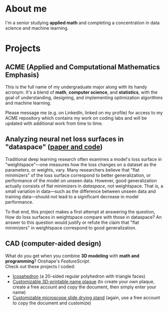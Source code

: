 # About me
I'm a senior studying **applied math** and completing a concentration in data science and machine learning.

# Projects

## ACME (Applied and Computational Mathematics Emphasis)
This is the full name of my undergraduate major along with its handy acronym.
It's a blend of **math**, **computer science**, and **statistics**, with the goal of understanding, designing, and implementing optimization algorithms and machine learning.

Please message me (e.g. on LinkedIn, linked on my profile) for access to my ACME repository which contains my work on coding labs and will be updated with additional work from time to time.

## Analyzing neural net loss surfaces in "dataspace" ([paper and code](https://github.com/schilln/loss-surfaces-in-data))

Traditional deep learning research often examines a model's loss surface in "weightspace"—one measures how the loss changes on a dataset as the parameters, or weights, vary.
Many researchers believe that "flat minimizers" of the loss surface correspond to better generalization, or performance of the model on unseen data.
However, good generalization actually consists of flat minimizers in *dataspace*, not weightspace.
That is, a small variation in data—such as the difference between unseen data and training data—should not lead to a significant decrease in model performance.

To that end, this project makes a first attempt at answering the question, How do loss surfaces in weightspace compare with those in dataspace?
An answer to this question would justify or refute the claim that "flat minimizers" in weightspace correspond to good generalization.

## CAD (computer-aided design)
What do you get when you combine **3D modeling** with **math and programming**? Onshape's *FeatureScript*.<br>
Check out these projects I coded:
- [Icosahedron](https://cad.onshape.com/documents/21fe442c6fdbdcc9cb2b762c/w/619a021ea6ad2afa637303f4/e/aff030f8e2b8273743bfc213) (a 20-sided regular polyhedron with triangle faces)
- [Customizable 3D-printable name plaque](https://cad.onshape.com/documents/08b419c7da1909c559eabade/w/1ad50dfb376ded4ce8ed581e/e/6325e3273e6240fbe1433c1f) (to create your own plaque, create a free account and copy the document, then simply enter your name)
- [Customizable microscope slide drying stand](https://cad.onshape.com/documents/536a36b569d229831fe86d98/w/e6635d88101c4c250cab12e7/e/592906cbd2fa5daeac849e62) (again, use a free account to copy the document and customize)
